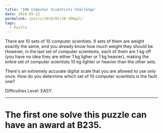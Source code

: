 ```yaml
---
title: '100 Computer Scientists Challenge'
date: 2018-05-22
permalink: /posts/2018/05/28-100ppl/
tags:
  - Puzzle
---
```


There are 10 sets of 10 computer scientists. 9 sets of them are weight exactly the same, and you already know how much weight they should be. However, in the last set of computer scientests, each of them are 1 kg off (you have no idea they are either 1 kg ligher or 1 kg heavier), making the entire set of computer scientists 10 kg lighter or heavier than the other sets. 

There's an extremely accurate digital scale that you are allowed to use only once. How do you determine which set of 10 computer scientists is the fault one?

Difficulties Level: EASY.

------

The first one solve this puzzle can have an award at B235.
======